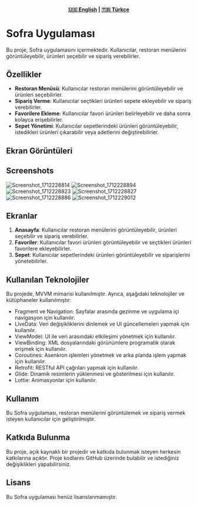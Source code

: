 <div align="center">
    <h4>
        <a href="README.md">🇺🇸 English</a>
        <span> | </span>
        <a href="README_TR.md">🇹🇷 Türkçe</a>
    </h4>
</div>

# Sofra Uygulaması

Bu proje, Sofra uygulamasını içermektedir. Kullanıcılar, restoran menülerini görüntüleyebilir, ürünleri seçebilir ve sipariş verebilirler.

## Özellikler

- **Restoran Menüsü**: Kullanıcılar restoran menülerini görüntüleyebilir ve ürünleri seçebilirler.
- **Sipariş Verme**: Kullanıcılar seçtikleri ürünleri sepete ekleyebilir ve sipariş verebilirler.
- **Favorilere Ekleme**: Kullanıcılar favori ürünleri belirleyebilir ve daha sonra kolayca erişebilirler.
- **Sepet Yönetimi**: Kullanıcılar sepetlerindeki ürünleri görüntüleyebilir, istedikleri ürünleri çıkarabilir veya adetlerini değiştirebilirler.

## Ekran Görüntüleri

## Screenshots
![Screenshot_1712228814](https://github.com/efebadir/Sofra/assets/142944447/f63e7a91-6ccb-421d-94c8-36f23ae0049c)
![Screenshot_1712228894](https://github.com/efebadir/Sofra/assets/142944447/c9075698-11b2-41cc-86d8-390090356af7)
![Screenshot_1712228823](https://github.com/efebadir/Sofra/assets/142944447/e511f1c1-0cda-499b-8431-21f86b3c7527)
![Screenshot_1712228827](https://github.com/efebadir/Sofra/assets/142944447/2a8f4988-3d22-4b35-929e-4a8294be8e8b)
![Screenshot_1712228886](https://github.com/efebadir/Sofra/assets/142944447/c7c76927-15ed-4f44-a399-1b58e8e71e95)
![Screenshot_1712229012](https://github.com/efebadir/Sofra/assets/142944447/6c2ce2c7-b984-44c2-95bc-eadc6e871638)

## Ekranlar

1. **Anasayfa**: Kullanıcılar restoran menülerini görüntüleyebilir, ürünleri seçebilir ve sipariş verebilirler.
2. **Favoriler**: Kullanıcılar favori ürünleri görüntüleyebilir ve seçtikleri ürünleri favorilere ekleyebilirler.
3. **Sepet**: Kullanıcılar sepetlerindeki ürünleri görüntüleyebilir ve siparişlerini yönetebilirler.

## Kullanılan Teknolojiler

Bu projede, MVVM mimarisi kullanılmıştır. Ayrıca, aşağıdaki teknolojiler ve kütüphaneler kullanılmıştır:

- Fragment ve Navigation: Sayfalar arasında gezinme ve uygulama içi navigasyon için kullanılır.
- LiveData: Veri değişikliklerini dinlemek ve UI güncellemeleri yapmak için kullanılır.
- ViewModel: UI ile veri arasındaki etkileşimi yönetmek için kullanılır.
- ViewBinding: XML dosyalarındaki görünümlere programatik olarak erişmek için kullanılır.
- Coroutines: Asenkron işlemleri yönetmek ve arka planda işlem yapmak için kullanılır.
- Retrofit: RESTful API çağrıları yapmak için kullanılır.
- Glide: Dinamik resimlerin yüklenmesi ve gösterilmesi için kullanılır.
- Lottie: Animasyonlar için kullanılır.

## Kullanım

Bu Sofra uygulaması, restoran menülerini görüntülemek ve sipariş vermek isteyen kullanıcılar için geliştirilmiştir.

## Katkıda Bulunma

Bu proje, açık kaynaklı bir projedir ve katkıda bulunmak isteyen herkesin katkılarına açıktır. Proje kodlarını GitHub üzerinde bulabilir ve istediğiniz değişiklikleri yapabilirsiniz.

## Lisans

Bu Sofra uygulaması henüz lisanslanmamıştır.
